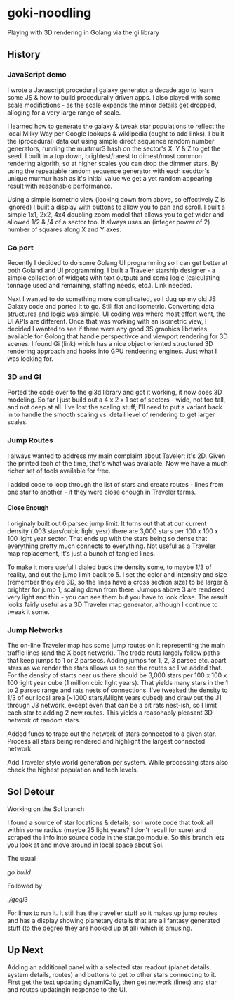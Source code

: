 # goki-noodling
Playing with 3D rendering in Golang via the gi library

## History

### JavaScript demo

I wrote a Javascript procedural galaxy generator a decade ago to learn some JS & how to build procedurally driven apps. I also played with some scale modifictions - as the scale expands the minor details get dropped, alloging for a very large range of scale.

I learned how to generate the galaxy & tweak star populations to reflect the local Milky Way per Google lookups & wiklipedia (ought to add links). I built the (procedural) data out using simple direct sequence random number generators, running the murtmur3 hash on the sector's X, Y & Z to get the seed. I built in a top down, brightest/rarest to dimest/most common rendering algorith, so at higher scales you can drop the dimmer stars. By using the repeatable random sequence generator with each secdtor's unique murmur hash as it's initial value we get a yet random appearing result with reasonable performance.

Using a simple isometric view (looking down from above, so effectively Z is ignored) I built a display with buttons to allow you to pan and scroll. I built a simple 1x1, 2x2, 4x4 doubling zoom model that allows you to get wider and allowed 1/2 & /4 of a sector too. It always uses an (integer power of 2) number of squares along X and Y axes. 

### Go port

Recently I decided to do some Golang UI programming so I can get better at both Goland and UI programming. I built a Traveler starship designer - a simple collection of widgets with text outputs and some logic (calculating tonnage used and remaining, staffing needs, etc.). Link needed.

Next I wanted to do something more complicated, so I dug up my old JS Galaxy code and ported it to go. Still flat and isometric. Converting data structures and logic was simple. UI coding was where most effort went, the UI APIs are different. Once that was working with an isometric view, I decided I wanted to see if there were any good 3S graohics librtaries available for Golong that handle perspectivce and viewport rendering for 3D scenes. I found Gi (link) which has a nice object oriented structured 3D rendering approach and hooks into GPU rendeering engines. Just what I was looking for.

### 3D and GI

Ported the code over to the gi3d library and got it working, it now does 3D modeling. So far I just build out a 4 x 2 x 1 set of sectors - wide, not too tall, and not deep at all. I've lost the scaling stuff, I'll need to put a variant back in to handle the smooth scaling vs. detail level of rendering to get larger scales.

### Jump Routes

I always wanted to address my main complaint about Taveler: it's 2D. Given the printed tech of the time, that's what was available. Now we have a much richer set of tools available for free.

I added code to loop through the list of stars and create routes - lines from one star to another - if they were close enough in Traveler terms.  

#### Close Enough

I originaly built out 6 parsec jump limit. It turns out that at our current density (.003 stars/cubic light yesr) there are 3,000 stars per 100 x 100 x 100 light year sector. That ends up with the stars being so dense that everything pretty much connects to everything. Not useful as a Traveler map replacement, it's just a bunch of tangled lines.

To make it more useful I dialed back the density some, to maybe 1/3 of reality, and cut the jump limit back to 5. I set the color and intensity and size (remember they are 3D, so the lines have a cross section size) to be larger & brighter for jump 1, scaling down from there. Jumops above 3 are rendered very light and thin - you can see them but you have to look close. The result looks fairly useful as a 3D Traveler map generator, although I continue to tweak it some.

### Jump Networks
The on-line Traveler map has some jump routes on it representing the main traffic lines (and the X boat network). The trade routs largely follow paths that keep jumps to 1 or 2 parsecs. Adding jumps for 1, 2, 3 parsec etc. apart stars as we render the stars allows us to see the routes so I've added that. For the density of starts near us there should be 3,000 stars per 100 x 100 x 100 light year cube (1 million cbic light years). That yields many stars in the 1 to 2 parsec range and rats nests of connections. I've tweaked the density to 1/3 of our local area (~1000 stars/Mlight years cubed) and draw out the J1 through J3 network, except even that can be a bit rats nest-ish, so I limit each star to adding 2 new routes. This yields a reasonably pleasant 3D network of random stars.

Added funcs to trace out the network of stars connected to a given star. Process all stars being rendered and highlight the largest connected network.

Add Traveler style world generation per system. While processing stars also check the highest population and tech levels.

## Sol Detour

Working on the Sol branch

I found a source of star locations & details, so I wrote code that took all within some radius (maybe 25 light years? I don't recall for sure) and scraped the info into source code in the star.go module. So this branch lets you look at and move around in local space about Sol.

The usual

*go build*

Followed by 

*./gogi3*

For linux to run it. It still has the traveller stuff so it makes up jump routes and has a display showing planetary details that are all fantasy generated stuff (to the degree they are hooked up at all) which is amusing.

## Up Next

Adding an additional panel with a selected star readout (planet details, system details, routes) and buttons to get to other stars connecting to it. First get the text updating dynamiCally, then get network (lines) and star and routes updatingin response to the UI.
